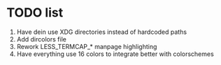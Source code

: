 # TODO list
1. Have dein use XDG directories instead of hardcoded paths
2. Add dircolors file
3. Rework LESS\_TERMCAP\_* manpage highlighting
4. Have everything use 16 colors to integrate better with colorschemes
